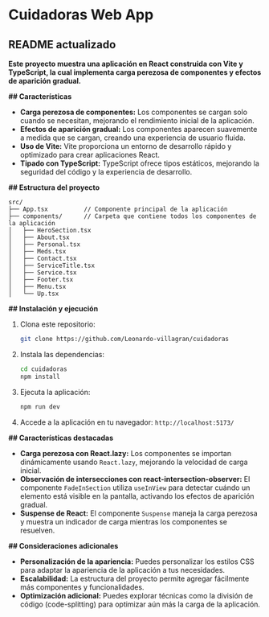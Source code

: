 # Cuidadoras Web App 

## README actualizado

**Este proyecto muestra una aplicación en React construida con Vite y TypeScript, la cual implementa carga perezosa de componentes y efectos de aparición gradual.**

**## Características**

- **Carga perezosa de componentes:** Los componentes se cargan solo cuando se necesitan, mejorando el rendimiento inicial de la aplicación.
- **Efectos de aparición gradual:** Los componentes aparecen suavemente a medida que se cargan, creando una experiencia de usuario fluida.
- **Uso de Vite:** Vite proporciona un entorno de desarrollo rápido y optimizado para crear aplicaciones React.
- **Tipado con TypeScript:** TypeScript ofrece tipos estáticos, mejorando la seguridad del código y la experiencia de desarrollo.

**## Estructura del proyecto**

```
src/
├── App.tsx          // Componente principal de la aplicación
├── components/      // Carpeta que contiene todos los componentes de la aplicación
│   ├── HeroSection.tsx
│   ├── About.tsx
│   ├── Personal.tsx
│   ├── Meds.tsx
│   ├── Contact.tsx
│   ├── ServiceTitle.tsx
│   ├── Service.tsx
│   ├── Footer.tsx
│   ├── Menu.tsx   
│   └── Up.tsx        
```

**## Instalación y ejecución**

1. Clona este repositorio:
   ```bash
   git clone https://github.com/Leonardo-villagran/cuidadoras
   ```
2. Instala las dependencias:
   ```bash
   cd cuidadoras
   npm install
   ```
3. Ejecuta la aplicación:
   ```bash
   npm run dev
   ```
4. Accede a la aplicación en tu navegador: `http://localhost:5173/`

**## Características destacadas**

- **Carga perezosa con React.lazy:** Los componentes se importan dinámicamente usando `React.lazy`, mejorando la velocidad de carga inicial.
- **Observación de intersecciones con react-intersection-observer:** El componente `FadeInSection` utiliza `useInView` para detectar cuándo un elemento está visible en la pantalla, activando los efectos de aparición gradual.
- **Suspense de React:** El componente `Suspense` maneja la carga perezosa y muestra un indicador de carga mientras los componentes se resuelven.

**## Consideraciones adicionales**

- **Personalización de la apariencia:** Puedes personalizar los estilos CSS para adaptar la apariencia de la aplicación a tus necesidades.
- **Escalabilidad:** La estructura del proyecto permite agregar fácilmente más componentes y funcionalidades.
- **Optimización adicional:** Puedes explorar técnicas como la división de código (code-splitting) para optimizar aún más la carga de la aplicación.

